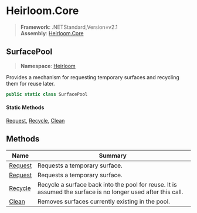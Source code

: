 # Heirloom.Core

> **Framework**: .NETStandard,Version=v2.1  
> **Assembly**: [Heirloom.Core][0]  

## SurfacePool

> **Namespace**: [Heirloom][0]  

Provides a mechanism for requesting temporary surfaces and recycling them for reuse later.

```cs
public static class SurfacePool
```

#### Static Methods

[Request][1], [Recycle][2], [Clean][3]

## Methods

| Name         | Summary                                                                                                      |
|--------------|--------------------------------------------------------------------------------------------------------------|
| [Request][1] | Requests a temporary surface.                                                                                |
| [Request][1] | Requests a temporary surface.                                                                                |
| [Recycle][2] | Recycle a surface back into the pool for reuse. It is assumed the surface is no longer used after this call. |
| [Clean][3]   | Removes surfaces currently existing in the pool.                                                             |

[0]: ../../Heirloom.Core.md
[1]: SurfacePool/Request.md
[2]: SurfacePool/Recycle.md
[3]: SurfacePool/Clean.md
